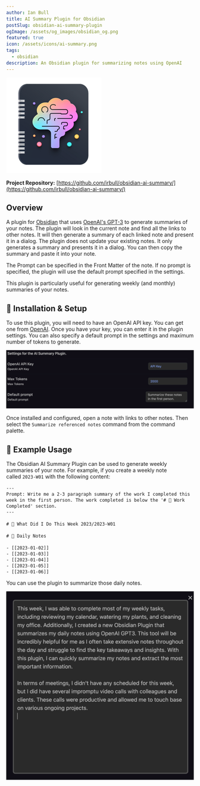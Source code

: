 ```yaml
---
author: Ian Bull
title: AI Summary Plugin for Obsidian
postSlug: obsidian-ai-summary-plugin
ogImage: /assets/og_images/obsidian_og.png
featured: true
icon: /assets/icons/ai-summary.png
tags:
  - obsidian
description: An Obsidian plugin for summarizing notes using OpenAI
---
```


![AI Summary](./ai-summary-logo.png)

**Project Repository:** [https://github.com/irbull/obsidian-ai-summary/](https://github.com/irbull/obsidian-ai-summary/)

## Overview

A plugin for [Obsidian](https://obsidian.md/) that uses [OpenAI's GPT-3](https://openai.com/blog/openai-api/) to generate summaries of your notes. The plugin will look in the current note and find all the links to other notes. It will then generate a summary of each linked note and present it in a dialog. The plugin does not update your existing notes. It only generates a summary and presents it in a dialog. You can then copy the summary and paste it into your note.

The Prompt can be specified in the Front Matter of the note. If no prompt is specified, the plugin will use the default prompt specified in the settings.

This plugin is particularly useful for generating weekly (and monthly) summaries of your notes.

## 🚀 Installation & Setup

To use this plugin, you will need to have an OpenAI API key. You can get one from [OpenAI](https://beta.openai.com/). Once you have your key, you can enter it in the plugin settings. You can also specify a default prompt in the settings and maximum number of tokens to generate.

![Settings](./settings.png)

Once installed and configured, open a note with links to other notes. Then select the `Summarize referenced notes` command from the command palette.

## 💪 Example Usage

The Obsidian AI Summary Plugin can be used to generate weekly summaries of your note. For example, if you create a weekly note called `2023-W01` with the following content:

```
---
Prompt: Write me a 2-3 paragraph summary of the work I completed this week in the first person. The work completed is below the '# 🚀 Work Completed' section.
---

# 🚀 What Did I Do This Week 2023/2023-W01

# 📅 Daily Notes

- [[2023-01-02]]
- [[2023-01-03]]
- [[2023-01-04]]
- [[2023-01-05]]
- [[2023-01-06]]
```

You can use the plugin to summarize those daily notes.

![Summary](./ai-dialog.png)
